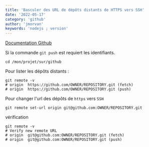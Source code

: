 ```yaml
---
title: 'Basculer des URL de dépôts distants de HTTPS vers SSH'
date: '2022-05-17'
category: 'github'
author: 'jmorvan'
keywords: 'nodejs ; version'
---
```


[Documentation Github](https://docs.github.com/fr/get-started/getting-started-with-git/managing-remote-repositories#switching-remote-urls-from-https-to-ssh)

Si la commande `git push` est  requiert les identifiants.
```shell
cd /mon/projet/sur/github
```
Pour lister les dépôts distants :
```shell
git remote -v
# origin  https://github.com/OWNER/REPOSITORY.git (fetch)
# origin  https://github.com/OWNER/REPOSITORY.git (push)
```

Pour changer l'url des dépôts de `https` vers `SSH`
```shell
git remote set-url origin git@github.com:OWNER/REPOSITORY.git
```

vérification
```shell
git remote -v
# Verify new remote URL
# origin  git@github.com:OWNER/REPOSITORY.git (fetch)
# origin  git@github.com:OWNER/REPOSITORY.git (push)
```
  